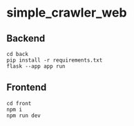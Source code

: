 ﻿# simple_crawler_web

## Backend

```
cd back
pip install -r requirements.txt
flask --app app run
```

## Frontend

```
cd front
npm i
npm run dev
```
